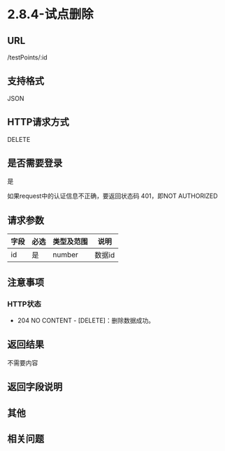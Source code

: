 # 2.8.4-试点删除

## URL

/testPoints/:id

## 支持格式

JSON

## HTTP请求方式

DELETE

## 是否需要登录

是

如果request中的认证信息不正确，要返回状态码 401，即NOT AUTHORIZED

## 请求参数

字段 | 必选 | 类型及范围 | 说明
----|------|----------|-------------
id      | 是   | number  | 数据id

## 注意事项

### HTTP状态

- 204 NO CONTENT - [DELETE]：删除数据成功。

## 返回结果

不需要内容

## 返回字段说明

## 其他

## 相关问题
